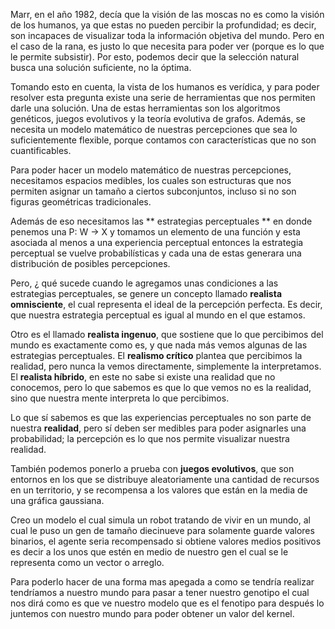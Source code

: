 Marr, en el año 1982, decía que la visión de las moscas no es como la visión de los humanos, ya que estas no pueden percibir la profundidad; es decir, son incapaces de visualizar toda la información objetiva del mundo. Pero en el caso de la rana, es justo lo que necesita para poder ver (porque es lo que le permite subsistir). Por esto, podemos decir que la selección natural busca una solución suficiente, no la óptima.

Tomando esto en cuenta, la vista de los humanos es verídica, y para poder resolver esta pregunta existe una serie de herramientas que nos permiten darle una solución. Una de estas herramientas son los algoritmos genéticos, juegos evolutivos y la teoría evolutiva de grafos. Además, se necesita un modelo matemático de nuestras percepciones que sea lo suficientemente flexible, porque contamos con características que no son cuantificables.

Para poder hacer un modelo matemático de nuestras percepciones, necesitamos espacios medibles, los cuales son estructuras que nos permiten asignar un tamaño a ciertos subconjuntos, incluso si no son figuras geométricas tradicionales.

Además de eso necesitamos las ** estrategias perceptuales  **  en donde penemos una P: W -> X y tomamos un elemento de una función y esta asociada al menos a una experiencia perceptual entonces la estrategia perceptual se vuelve probabilísticas y cada una de estas generara una distribución de posibles percepciones.

Pero, ¿ qué sucede cuando le agregamos unas condiciones a las estrategias perceptuales, se genere un concepto llamado **realista omnisciente**, el cual representa el ideal de la percepción perfecta. Es decir, que nuestra estrategia perceptual es igual al mundo en el que estamos.

Otro es el llamado **realista ingenuo**, que sostiene que lo que percibimos del mundo es exactamente como es, y que nada más vemos algunas de las estrategias perceptuales. El **realismo crítico** plantea que percibimos la realidad, pero nunca la vemos directamente, simplemente la interpretamos. El **realista híbrido**, en este  no sabe si existe una realidad que no conocemos, pero lo que sabemos es que lo que vemos no es la realidad, sino que nuestra mente interpreta lo que percibimos.

Lo que sí sabemos es que las experiencias perceptuales no son parte de nuestra **realidad**, pero sí deben ser medibles para poder asignarles una probabilidad; la percepción es lo que nos permite visualizar nuestra realidad.

También podemos ponerlo a prueba con **juegos evolutivos**, que son entornos en los que se distribuye aleatoriamente una cantidad de recursos en un territorio, y se recompensa a los valores que están en la media de una gráfica gaussiana.

Creo un modelo el cual simula un robot tratando de vivir en un mundo, al cual le puso un gen de tamaño diecinueve para solamente guarde valores binarios,  el agente seria recompensado si obtiene valores medios positivos es decir a los unos que estén en medio de nuestro gen el cual se le representa como un vector o arreglo.

Para poderlo hacer de una forma mas apegada a como se tendría realizar tendríamos a  nuestro mundo para pasar a tener nuestro genotipo el cual nos dirá como es que ve nuestro modelo que es el fenotipo para después lo juntemos con nuestro mundo para poder obtener un valor del kernel.




